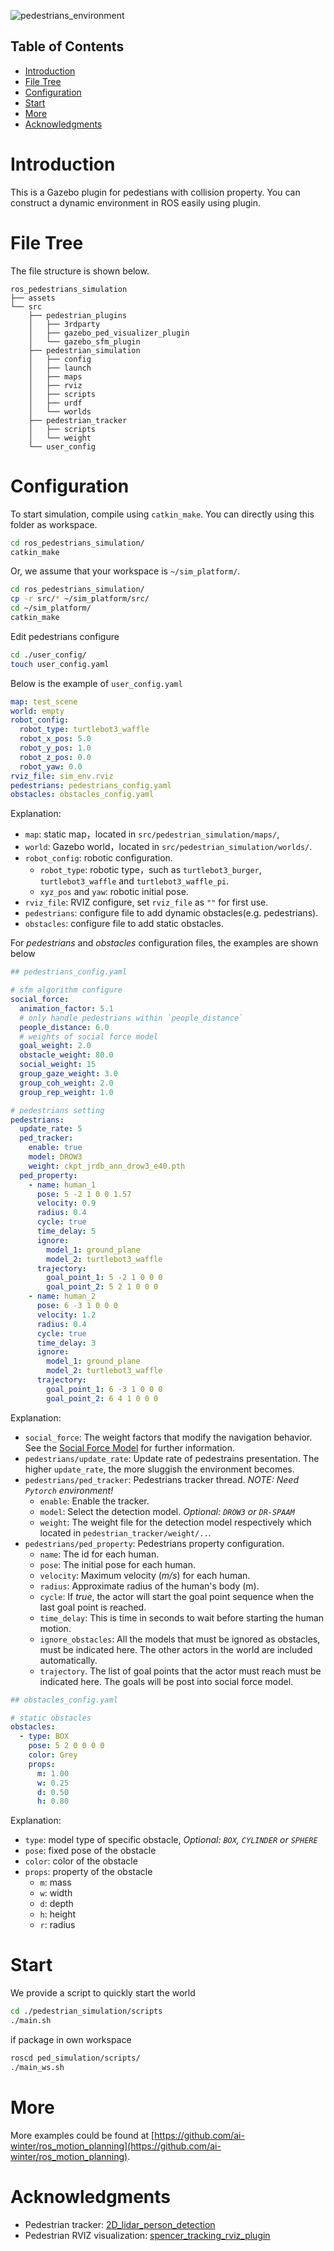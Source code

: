 ![pedestrians_environment](./assets/pedestrians_environment.png)

## Table of Contents
- [Introduction](#introduction)
- [File Tree](#file-tree)
- [Configuration](#configuration)
- [Start](#start)
- [More](#more)
- [Acknowledgments](#acknowledgments)

# <span id="0">Introduction

This is a Gazebo plugin for pedestians with collision property. You can construct a dynamic environment in ROS easily using plugin.

# <span id="1">File Tree

The file structure is shown below.

```
ros_pedestrians_simulation
├── assets
└── src
    ├── pedestrian_plugins
    │   ├── 3rdparty
    │   ├── gazebo_ped_visualizer_plugin
    │   └── gazebo_sfm_plugin
    ├── pedestrian_simulation
    │   ├── config
    │   ├── launch
    │   ├── maps
    │   ├── rviz
    │   ├── scripts
    │   ├── urdf
    │   └── worlds
    ├── pedestrian_tracker
    │   ├── scripts
    │   └── weight
    └── user_config
```

# <span id="2">Configuration
To start simulation, compile using `catkin_make`. You can directly using this folder as workspace.
```bash
cd ros_pedestrians_simulation/
catkin_make
```

Or, we assume that your workspace is `~/sim_platform/`.
```sh
cd ros_pedestrians_simulation/
cp -r src/* ~/sim_platform/src/
cd ~/sim_platform/
catkin_make
```

Edit pedestrians configure
```sh
cd ./user_config/
touch user_config.yaml
```

Below is the example of `user_config.yaml`

```yaml
map: test_scene
world: empty
robot_config:
  robot_type: turtlebot3_waffle
  robot_x_pos: 5.0
  robot_y_pos: 1.0
  robot_z_pos: 0.0
  robot_yaw: 0.0
rviz_file: sim_env.rviz
pedestrians: pedestrians_config.yaml
obstacles: obstacles_config.yaml
```
Explanation:

- `map`: static map，located in `src/pedestrian_simulation/maps/`,
- `world`: Gazebo world，located in `src/pedestrian_simulation/worlds/`.
- `robot_config`: robotic configuration.
  - `robot_type`: robotic type，such as `turtlebot3_burger`, `turtlebot3_waffle` and `turtlebot3_waffle_pi`.
  - `xyz_pos` and `yaw`: robotic initial pose.
- `rviz_file`: RVIZ configure, set `rviz_file` as `""` for first use.
- `pedestrians`: configure file to add dynamic obstacles(e.g. pedestrians).
- `obstacles`: configure file to add static obstacles.

For *pedestrians* and *obstacles* configuration files, the examples are shown below

```yaml
## pedestrians_config.yaml

# sfm algorithm configure
social_force:
  animation_factor: 5.1
  # only handle pedestrians within `people_distance`
  people_distance: 6.0
  # weights of social force model
  goal_weight: 2.0
  obstacle_weight: 80.0
  social_weight: 15
  group_gaze_weight: 3.0
  group_coh_weight: 2.0
  group_rep_weight: 1.0

# pedestrians setting
pedestrians:
  update_rate: 5
  ped_tracker:
    enable: true
    model: DROW3
    weight: ckpt_jrdb_ann_drow3_e40.pth
  ped_property:
    - name: human_1
      pose: 5 -2 1 0 0 1.57
      velocity: 0.9
      radius: 0.4
      cycle: true
      time_delay: 5
      ignore:
        model_1: ground_plane
        model_2: turtlebot3_waffle
      trajectory:
        goal_point_1: 5 -2 1 0 0 0
        goal_point_2: 5 2 1 0 0 0
    - name: human_2
      pose: 6 -3 1 0 0 0
      velocity: 1.2
      radius: 0.4
      cycle: true
      time_delay: 3
      ignore:
        model_1: ground_plane
        model_2: turtlebot3_waffle
      trajectory:
        goal_point_1: 6 -3 1 0 0 0
        goal_point_2: 6 4 1 0 0 0
```
Explanation:


- `social_force`: The weight factors that modify the navigation behavior. See the [Social Force Model](https://github.com/robotics-upo/lightsfm) for further information.
- `pedestrians/update_rate`: Update rate of pedestrains presentation. The higher `update_rate`, the more sluggish the environment becomes.
- `pedestrians/ped_tracker`: Pedestrians tracker thread. *NOTE: Need `Pytorch` environment!*
  - `enable`: Enable the tracker.
  - `model`: Select the detection model. *Optional: `DROW3` or `DR-SPAAM`*
  - `weight`: The weight file for the detection model respectively which located in `pedestrian_tracker/weight/..`.
- `pedestrians/ped_property`: Pedestrians property configuration.
  - `name`: The id for each human.
  - `pose`: The initial pose for each human.
  - `velocity`: Maximum velocity (*m/s*) for each human.
  - `radius`: Approximate radius of the human's body (m).
  - `cycle`: If *true*, the actor will start the goal point sequence when the last goal point is reached.
  - `time_delay`: This is time in seconds to wait before starting the human motion.
  - `ignore_obstacles`: All the models that must be ignored as obstacles, must be indicated here. The other actors in the world are included automatically.
  - `trajectory`. The list of goal points that the actor must reach must be indicated here. The goals will be post into social force model.

```yaml
## obstacles_config.yaml 

# static obstacles
obstacles:
  - type: BOX
    pose: 5 2 0 0 0 0
    color: Grey
    props:
      m: 1.00
      w: 0.25
      d: 0.50
      h: 0.80
```
Explanation:
- `type`: model type of specific obstacle, *Optional: `BOX`, `CYLINDER` or `SPHERE`*
- `pose`: fixed pose of the obstacle
- `color`: color of the obstacle
- `props`: property of the obstacle
  - `m`: mass
  - `w`: width
  - `d`: depth
  - `h`: height
  - `r`: radius


# <span id="3">Start

We provide a script to quickly start the world
```sh
cd ./pedestrian_simulation/scripts
./main.sh
```
if package in own workspace 
```sh
roscd ped_simulation/scripts/
./main_ws.sh
``` 

# <span id="4">More

More examples could be found at [https://github.com/ai-winter/ros_motion_planning](https://github.com/ai-winter/ros_motion_planning). 


# <span id="5">Acknowledgments
* Pedestrian tracker: [2D_lidar_person_detection](https://github.com/VisualComputingInstitute/2D_lidar_person_detection)
* Pedestrian RVIZ visualization: [spencer_tracking_rviz_plugin](https://github.com/srl-freiburg/spencer_tracking_rviz_plugin)